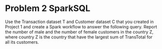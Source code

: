 # Problem 2 SparkSQL
Use the Transaction dataset T and Customer dataset C that you created in Project 1 and create a Spark workflow to answer the following query. Report the number of male and the number of female customers in the country Z, where country Z is the country that have the largest sum of TransTotal for all its customers.
